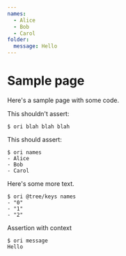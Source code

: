 ```yaml
---
names:
  - Alice
  - Bob
  - Carol
folder:
  message: Hello
---
```


# Sample page

Here's a sample page with some code.

This shouldn't assert:

```console
$ ori blah blah blah
```

This should assert:

```console assert: true
$ ori names
- Alice
- Bob
- Carol
```

Here's some more text.

```console assert: true
$ ori @tree/keys names
- "0"
- "1"
- "2"
```

Assertion with context

```console assert: true, path: folder
$ ori message
Hello
```
